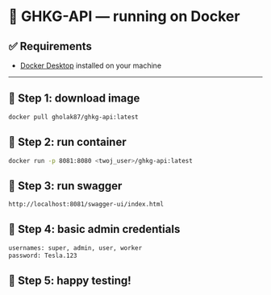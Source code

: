 # 🚗 GHKG-API — running on Docker

## ✅ Requirements

- [Docker Desktop](https://www.docker.com/products/docker-desktop) installed on your machine

---

## 🐳 Step 1: download image

```bash
docker pull gholak87/ghkg-api:latest
```

## 🐳 Step 2: run container

```bash
docker run -p 8081:8080 <twoj_user>/ghkg-api:latest
```

## 🐳 Step 3: run swagger

```bash 
http://localhost:8081/swagger-ui/index.html
```

## 🐳 Step 4: basic admin credentials

```bash
usernames: super, admin, user, worker
password: Tesla.123
```

## 🐳 Step 5: happy testing!